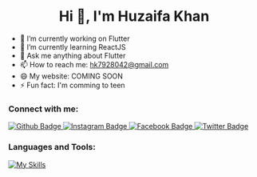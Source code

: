  <h1 align="center">Hi 👋, I'm Huzaifa Khan</h1>

- 🔭 I’m currently working on Flutter
- 🌱 I’m currently learning ReactJS
- 💬 Ask me anything about Flutter 
- 📫 How to reach me: hk7928042@gmail.com
- 😄 My website: COMING SOON
- ⚡ Fun fact: I'm comming to teen
  
### Connect with me:
<div id="badges">
  <a href="https://github.com/huzaifak08">
    <img src="https://img.shields.io/badge/Github-white?style=for-the-badge&logo=Github&logoColor=black" alt="Github Badge"/>
  </a>
   <a href="https://www.instagram.com/huzaifak_08">
    <img src="https://img.shields.io/badge/Instagram-purple?style=for-the-badge&logo=instagram&logoColor=white" alt="Instagram Badge"/>
  </a>
   <a href="https://www.facebook.com/huzaifak08">
    <img src="https://img.shields.io/badge/Facebook-blue?style=for-the-badge&logo=facebook&logoColor=white" alt="Facebook Badge"/>
  </a>
   <a href="https://twitter.com/huzaifak08">
    <img src="https://img.shields.io/badge/Twitter-blue?style=for-the-badge&logo=twitter&logoColor=white" alt="Twitter Badge"/>
  </a>
</div>

### Languages and Tools:
[![My Skills](https://skillicons.dev/icons?i=flutter,dart,firebase,nodejs,swift,hive,stripe,javascript,java,python,aws,html,css,react,github,git,postman,figma,xd&perline=5)](https://skillicons.dev)

<br>

